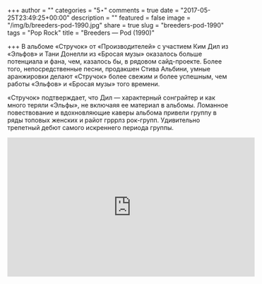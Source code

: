 +++
author = ""
categories = "5⋆"
comments = true
date = "2017-05-25T23:49:25+00:00"
description = ""
featured = false
image = "/img/b/breeders-pod-1990.jpg"
share = true
slug = "breeders-pod-1990"
tags = "Pop Rock"
title = "Breeders — Pod (1990)"

+++
В альбоме «Стручок» от «Производителей» с участием Ким Дил из «Эльфов» и Тани Донелли из «Бросая музы» оказалось больше потенциала и фана, чем, казалось бы, в рядовом сайд-проекте. Более того, непосредственные песни, продакшен Стива Альбини, умные аранжировки делают «Стручок» более свежим и более успешным, чем работы «Эльфов» и «Бросая музы» того времени. 

«Стручок» подтверждает, что Дил — характерный сонграйтер и как много теряли «Эльфы», не включаяя ее материал в альбомы. Ломанное повествование и вдохновляющие каверы альбома привели группу в ряды топовых женских и райот грррлз рок-групп. Удивительно трепетный дебют самого искреннего периода группы.

<iframe width="560" height="315" src="https://www.youtube.com/embed/NhCO_5U2rNI" frameborder="0" allowfullscreen></iframe>